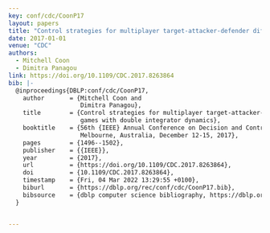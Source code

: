 ```yaml
---
key: conf/cdc/CoonP17
layout: papers
title: "Control strategies for multiplayer target-attacker-defender differential games with double integrator dynamics."
date: 2017-01-01
venue: "CDC"
authors:
  - Mitchell Coon
  - Dimitra Panagou
link: https://doi.org/10.1109/CDC.2017.8263864
bib: |-
  @inproceedings{DBLP:conf/cdc/CoonP17,
    author       = {Mitchell Coon and
                    Dimitra Panagou},
    title        = {Control strategies for multiplayer target-attacker-defender differential
                    games with double integrator dynamics},
    booktitle    = {56th {IEEE} Annual Conference on Decision and Control, {CDC} 2017,
                    Melbourne, Australia, December 12-15, 2017},
    pages        = {1496--1502},
    publisher    = {{IEEE}},
    year         = {2017},
    url          = {https://doi.org/10.1109/CDC.2017.8263864},
    doi          = {10.1109/CDC.2017.8263864},
    timestamp    = {Fri, 04 Mar 2022 13:29:55 +0100},
    biburl       = {https://dblp.org/rec/conf/cdc/CoonP17.bib},
    bibsource    = {dblp computer science bibliography, https://dblp.org}
  }


---
```

